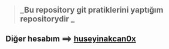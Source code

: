 > ## _Bu repository git pratiklerini yaptığım repositorydir _ ##
## Diğer hesabım ==> [huseyinakcan0x](https://github.com/huseyinakcan0x) ##
